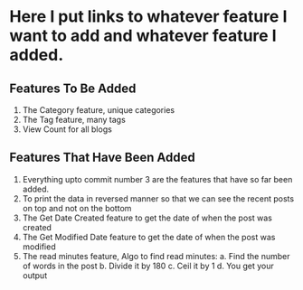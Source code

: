 # Here I put links to whatever feature I want to add and whatever feature I added.

## Features To Be Added

1. The Category feature, unique categories
2. The Tag feature, many tags
3. View Count for all blogs

## Features That Have Been Added

1. Everything upto commit number 3 are the features that have so far been added.
2. To print the data in reversed manner so that we can see the recent posts on top and not on the bottom
3. The Get Date Created feature to get the date of when the post was created
4. The Get Modified Date feature to get the date of when the post was modified
5. The read minutes feature, Algo to find read minutes:
   a. Find the number of words in the post
   b. Divide it by 180
   c. Ceil it by 1
   d. You get your output